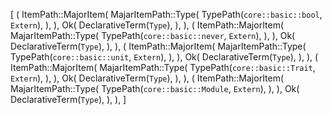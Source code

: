 [
    (
        ItemPath::MajorItem(
            MajarItemPath::Type(
                TypePath(`core::basic::bool`, `Extern`),
            ),
        ),
        Ok(
            DeclarativeTerm(`Type`),
        ),
    ),
    (
        ItemPath::MajorItem(
            MajarItemPath::Type(
                TypePath(`core::basic::never`, `Extern`),
            ),
        ),
        Ok(
            DeclarativeTerm(`Type`),
        ),
    ),
    (
        ItemPath::MajorItem(
            MajarItemPath::Type(
                TypePath(`core::basic::unit`, `Extern`),
            ),
        ),
        Ok(
            DeclarativeTerm(`Type`),
        ),
    ),
    (
        ItemPath::MajorItem(
            MajarItemPath::Type(
                TypePath(`core::basic::Trait`, `Extern`),
            ),
        ),
        Ok(
            DeclarativeTerm(`Type`),
        ),
    ),
    (
        ItemPath::MajorItem(
            MajarItemPath::Type(
                TypePath(`core::basic::Module`, `Extern`),
            ),
        ),
        Ok(
            DeclarativeTerm(`Type`),
        ),
    ),
]